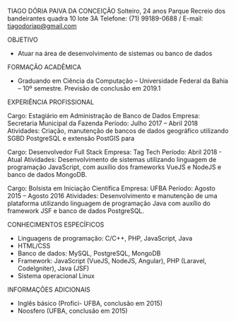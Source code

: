 TIAGO DÓRIA PAIVA DA CONCEIÇÃO
Solteiro, 24 anos
Parque Recreio dos bandeirantes quadra 10 lote 3A
Telefone: (71) 99189-0688 / E-mail: tiagodoriap@gmail.com

OBJETIVO

- Atuar na área de desenvolvimento de sistemas ou banco de dados 


FORMAÇÃO ACADÊMICA

- Graduando em Ciência da Computação – Universidade Federal da Bahia – 10º semestre. Previsão de conclusão em 2019.1

EXPERIÊNCIA PROFISSIONAL

Cargo:  Estagiário em Administração de Banco de Dados
Empresa: Secretaria Municipal da Fazenda
Período:  Julho 2017 – Abril 2018
Atividades:  Criação, manutenção de bancos de dados geográfico utilizando SGBD PostgreSQL e extensão PostGIS para 

Cargo: Desenvolvedor Full Stack
Empresa: Tag Tech
Período: Abril 2018 - Atual
Atividades: Desenvolvimento de sistemas utilizando linguagem de programação JavaScript, com auxílio dos frameworks VueJS e NodeJS e banco de dados MongoDB.

Cargo: Bolsista em Iniciação Científica
Empresa: UFBA
Período: Agosto 2015 – Agosto 2016
Atividades: Desenvolvimento e manutenção de uma plataforma utilizando linguagem de programação Java com auxílio do framework JSF e banco de dados PostgreSQL.



CONHECIMENTOS ESPECÍFICOS

- Linguagens de programação: C/C++, PHP, JavaScript, Java
- HTML/CSS
- Banco de dados: MySQL, PostgreSQL, MongoDB
- Framework: JavaScript (VueJS, NodeJS, Angular), PHP (Laravel, CodeIgniter), Java (JSF)
- Sistema operacional Linux

INFORMAÇÕES ADICIONAIS

- Inglês básico (Profici- UFBA, conclusão em 2015)
- Noosfero (UFBA, conclusão em 2015)
